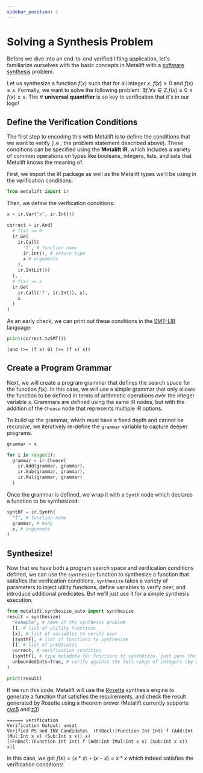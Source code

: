 ```yaml
---
sidebar_position: 1
---
```


# Solving a Synthesis Problem
Before we dive into an end-to-end verified lifting application, let's familiarize ourselves with the basic concepts in Metalift with a [software synthesis](https://en.wikipedia.org/wiki/Program_synthesis) problem.

Let us synthesize a function $f(x)$ such that for all integer $x$, $f(x) \geq 0$ and $f(x) \geq x$. Formally, we want to solve the following problem: $\exists{f}. \forall x \in \mathbb{Z}. f(x) \geq 0 \wedge f(x) \geq x$. The $\forall$ **universal quantifier** is so key to verification that it's in our logo!

## Define the Verification Conditions
The first step to encoding this with Metalift is to define the conditions that we want to verify (i.e., the problem statement described above). These conditions can be specified using the __Metalift IR__, which includes a variety of common operations on types like booleans, integers, lists, and sets that Metalift knows the meaning of.

First, we import the IR package as well as the Metalift types we'll be using in the verification conditions:

<!--phmdoctest-share-names-->
```python
from metalift import ir
```

Then, we define the verification conditions:

<!--phmdoctest-share-names-->
```python
x = ir.Var("x", ir.Int())

correct = ir.And(
  # f(x) >= 0
  ir.Ge(
    ir.Call(
      'f', # function name
      ir.Int(), # return type
      x # arguments
    ),
    ir.IntLit(0)
  ),
  # f(x) >= x
  ir.Ge(
    ir.Call('f', ir.Int(), x),
    x
  )
)
```

As an early check, we can print out these conditions in the [SMT-LIB](https://smtlib.cs.uiowa.edu/) language:
<!--phmdoctest-share-names-->
```python
print(correct.toSMT())
```

```
(and (>= (f x) 0) (>= (f x) x))
```

## Create a Program Grammar
Next, we will create a program grammar that defines the search space for the function $f(x)$. In this case, we will use a simple grammar that only allows the function to be defined in terms of arithmetic operations over the integer variable $x$. Grammars are defined using the same IR nodes, but with the addition of the `Choose` node that represents multiple IR options.

To build up the grammar, which must have a fixed depth and cannot be recursive, we iteratively re-define the `grammar` variable to capture deeper programs.

<!--phmdoctest-share-names-->
```python
grammar = x

for i in range(2):
  grammar = ir.Choose(
    ir.Add(grammar, grammar),
    ir.Sub(grammar, grammar),
    ir.Mul(grammar, grammar)
  )
```

Once the grammar is defined, we wrap it with a `Synth` node which declares a function to be synthesized:

<!--phmdoctest-share-names-->
```python
synthF = ir.Synth(
  "f", # function name
  grammar, # body
  x, # arguments
)
```

## Synthesize!
Now that we have both a program search space and verification conditions defined, we can use the `synthesize` function to synthesize a function that satisfies the verification conditions. `synthesize` takes a variety of parameters to inject utility functions, define variables to verify over, and introduce additional predicates. But we'll just use it for a simple synthesis execution.

```python
from metalift.synthesize_auto import synthesize
result = synthesize(
  "example", # name of the synthesis problem
  [], # list of utility functions
  [x], # list of variables to verify over
  [synthF], # list of functions to synthesize
  [], # list of predicates
  correct, # verification condition
  [synthF], # type metadata for functions to synthesize, just pass the Synth node otherwise
  unboundedInts=True, # verify against the full range of integers (by default integers are restricted to a fixed number of bits)
)

print(result)
```

If we run this code, Metalift will use the [Rosette](https://emina.github.io/rosette/) synthesis engine to generate a function that satisfies the requirements, and check the result generated by Rosette using a theorem prover (Metalift currently supports [cvc5](https://cvc5.github.io/) and [z3](https://github.com/Z3Prover/z3))

```
====== verification
Verification Output: unsat
Verified PS and INV Candidates  (FnDecl:(Function Int Int) f (Add:Int (Mul:Int x x) (Sub:Int x x)) x)
[(FnDecl:(Function Int Int) f (Add:Int (Mul:Int x x) (Sub:Int x x)) x)]
```

In this case, we get $f(x) = (x * x) + (x - x) = x * x$ which indeed satisfies the verification conditions!
